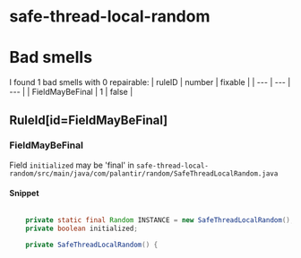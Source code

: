 # safe-thread-local-random 
 
# Bad smells
I found 1 bad smells with 0 repairable:
| ruleID | number | fixable |
| --- | --- | --- |
| FieldMayBeFinal | 1 | false |
## RuleId[id=FieldMayBeFinal]
### FieldMayBeFinal
Field `initialized` may be 'final'
in `safe-thread-local-random/src/main/java/com/palantir/random/SafeThreadLocalRandom.java`
#### Snippet
```java

    private static final Random INSTANCE = new SafeThreadLocalRandom();
    private boolean initialized;

    private SafeThreadLocalRandom() {
```

